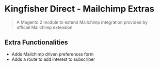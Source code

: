 # Kingfisher Direct - Mailchimp Extras

> A Magento 2 module to extend Mailchimp integration provided by
> official Mailchimp extension

## Extra Functionalities

- Adds Mailchimp driven preferences form
- Adds a route to add interest to subscriber
